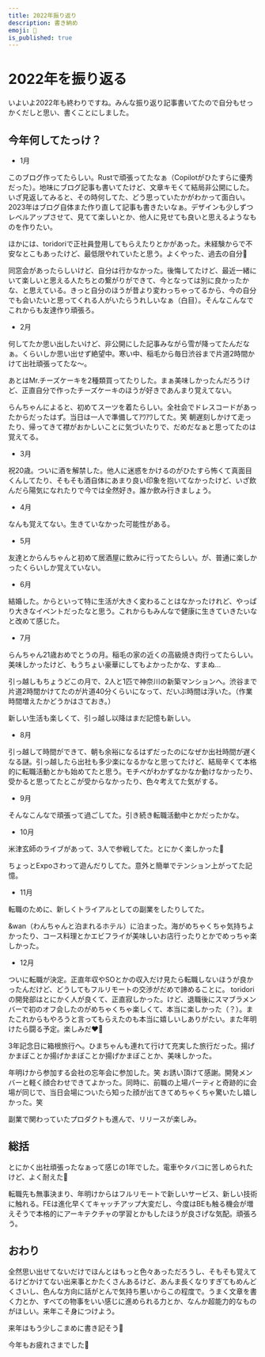 ```yaml
---
title: 2022年振り返り
description: 書き納め
emoji: 🐯
is_published: true
---
```


# 2022年を振り返る

いよいよ2022年も終わりですね。みんな振り返り記事書いてたので自分もせっかくだしと思い、書くことにしました。

## 今年何してたっけ？
- 1月

このブログ作ってたらしい。Rustで頑張ってたなぁ（Copilotがひたすらに優秀だった）。地味にブログ記事も書いてたけど、文章キモくて結局非公開にした。いざ見返してみると、その時何してた、どう思っていたかがわかって面白い。2023年はブログ自体また作り直して記事も書きたいなぁ。デザインも少しずつレベルアップさせて、見てて楽しいとか、他人に見せても良いと思えるようなものを作りたい。

ほかには、toridoriで正社員登用してもらえたりとかがあった。未経験からで不安なとこもあったけど、最低限やれていたと思う。よくやった、過去の自分👏

同窓会があったらしいけど、自分は行かなかった。後悔してたけど、最近一緒にいて楽しいと思える人たちとの繋がりができて、今となっては別に良かったかな、と思えている。きっと自分のほうが昔より変わっちゃってるから、今の自分でも会いたいと思ってくれる人がいたらうれしいなぁ（白目）。そんなこんなでこれからも友達作り頑張ろ。

- 2月

何してたか思い出したいけど、非公開にした記事みながら雪が降ってたんだなぁ。くらいしか思い出せず絶望中。寒い中、稲毛から毎日渋谷まで片道2時間かけて出社頑張ってたな〜。

あとはMr.チーズケーキを2種類買ってたりした。まぁ美味しかったんだろうけど、正直自分で作ったチーズケーキのほうが好きであんまり覚えてない。

らんちゃんによると、初めてスーツを着たらしい。全社会でドレスコードがあったからだったはず。当日は一人で準備してｱﾜｱﾜしてた。笑 朝遅刻しかけて走ったり、帰ってきて襟がおかしいことに気づいたりで、だめだなぁと思ってたのは覚えてる。

- 3月

祝20歳。ついに酒を解禁した。他人に迷惑をかけるのがひたすら怖くて真面目くんしてたり、そもそも酒自体にあまり良い印象を抱いてなかったけど、いざ飲んだら陽気になれたりで今では全然好き。誰か飲み行きましょう。

- 4月

なんも覚えてない。生きていなかった可能性がある。

- 5月

友達とからんちゃんと初めて居酒屋に飲みに行ってたらしい。が、普通に楽しかったくらいしか覚えていない。

- 6月

結婚した。からといって特に生活が大きく変わることはなかったけれど、やっぱり大きなイベントだったなと思う。これからもみんなで健康に生きていきたいなと改めて感じた。

- 7月

らんちゃん21歳おめでとうの月。稲毛の家の近くの高級焼き肉行ってたらしい。美味しかったけど、もうちょい豪華にしてもよかったかな、すまぬ...

引っ越しもちょうどこの月で、2人と1匹で神奈川の新築マンションへ。渋谷まで片道2時間かけてたのが片道40分くらいになって、だいぶ時間は浮いた。（作業時間増えたかどうかはさておき。）

新しい生活も楽しくて、引っ越し以降はまだ記憶も新しい。

- 8月

引っ越して時間ができて、朝も余裕になるはずだったのになぜか出社時間が遅くなる謎。引っ越したら出社も多少楽になるかなと思ってたけど、結局辛くて本格的に転職活動とかも始めてたと思う。モチベがわかずなかなか動けなかったり、受かると思ってたとこが受からなかったり、色々考えてた気がする。

- 9月

そんなこんなで頑張って過ごしてた。引き続き転職活動中とかだったかな。

- 10月

米津玄師のライブがあって、3人で参戦してた。とにかく楽しかった🤟

ちょっとExpoさわって遊んだりしてた。意外と簡単でテンション上がってた記憶。


- 11月

転職のために、新しくトライアルとしての副業をしたりしてた。

&wan（わんちゃんと泊まれるホテル）に泊まった。海がめちゃくちゃ気持ちよかったり、コース料理とかエビフライが美味しいお店行ったりとかでめっちゃ楽しかった。

- 12月

ついに転職が決定。正直年収やSOとかの収入だけ見たら転職しないほうが良かったんだけど、どうしてもフルリモートの交渉がだめで諦めることに。
toridoriの開発部はとにかく人が良くて、正直寂しかった。けど、退職後にスマブラメンバーで初のオフ会したのがめちゃくちゃ楽しくて、本当に楽しかった（？）。またこれからもやろうと言ってもらえたのも本当に嬉しいしありがたい。また年明けたら闘る予定。楽しみだ❤️‍🔥

3年記念日に箱根旅行へ。ひまちゃんも連れて行けて充実した旅行だった。揚げかまぼことか揚げかまぼことか揚げかまぼことか、美味しかった。

年明けから参加する会社の忘年会に参加した。笑 お誘い頂けて感謝。開発メンバーと軽く顔合わせできてよかった。同時に、前職の上場パーティと奇跡的に会場が同じで、当日会場についたら知った顔が出てきてめちゃくちゃ驚いたし嬉しかった。笑

副業で関わっていたプロダクトも進んで、リリースが楽しみ。

## 総括

とにかく出社頑張ったなぁって感じの1年でした。電車やタバコに苦しめられたけど、よく耐えた👏 

転職先も無事決まり、年明けからはフルリモートで新しいサービス、新しい技術に触れる。FEは進化早くてキャッチアップ大変だし、今度はBEも触る機会が増えそうで本格的にアーキテクチャの学習とかもしたほうが良さげな気配。頑張ろう。

## おわり

全然思い出せてないだけでほんとはもっと色々あっただろうし、そもそも覚えてるけどかけてない出来事とかたくさんあるけど、あんま長くなりすぎてもめんどくさいし、色んな方向に話がとんで気持ち悪いからこの程度で。うまく文章を書く力とか、すべての物事をいい感じに進められる力とか、なんか超能力的なものがほしい。来年こそ身につけよう。

来年はもう少しこまめに書き記そう🥺

今年もお疲れさまでした👋